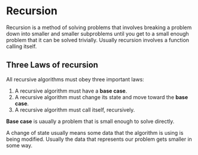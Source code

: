 # Recursion

Recursion is a method of solving problems that involves breaking a problem down into smaller and smaller subproblems until you get to a small enough problem that it can be solved trivially. Usually recursion involves a function calling itself.

## Three Laws of recursion
All recursive algorithms must obey three important laws:

1. A recursive algorithm must have a **base case**. 
1. A recursive algorithm must change its state and move toward the **base case**.
1. A recursive algorithm must call itself, recursively.

**Base case** is uaually a problem that is small enough to solve directly.

A change of state usually means some data that the algorithm is using is being modified. Usually the data that represents our problem gets smaller in some way.